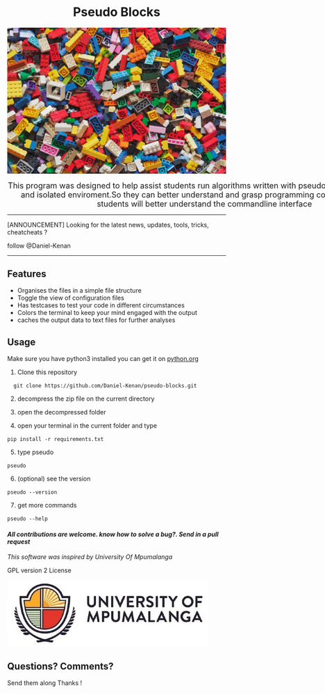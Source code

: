 <h1 style="text-align:center">  Pseudo Blocks </h1>

![image info](./blocks.jpg "Image by xavi-cabrera on unsplash")

<p style="width:80ch;display: block ; margin :0 auto;text-align:center;font-size:18px">This program was designed to help assist students run algorithms written with pseudo code with providing and isolated enviroment.So they can better understand and grasp programming concepts  with ease students will better understand the commandline interface <p>

---
[ANNOUNCEMENT] Looking for the latest news,
updates, tools, tricks, cheatcheats ? 

follow @Daniel-Kenan 

---

## Features

- Organises the files in a simple file structure
- Toggle the view of configuration files 
- Has testcases to test your code in different circumstances
- Colors the terminal to keep your mind engaged with the output 
- caches the output data to text files for  further analyses 


## Usage
Make sure you have python3 installed
you can get it on [python.org](https://www.python.org/downloads/)

1. Clone this repository 
```
  git clone https://github.com/Daniel-Kenan/pseudo-blocks.git
```

2. decompress the zip file on the current directory

3. open the decompressed folder

4. open your terminal in the current folder and type 
```
pip install -r requirements.txt
```
5. type pseudo 
```
pseudo 
```
6. (optional) see the version
```
pseudo --version
```
7. get more commands
```
pseudo --help
```



#### _All contributions are welcome. know how to solve a bug?. Send in a pull request_ 

_This software was inspired by University Of Mpumalanga_

GPL version 2 License

![image info](./images.jpeg "Image by xavi-cabrera on unsplash")


## **Questions? Comments?**

Send them along 
Thanks !